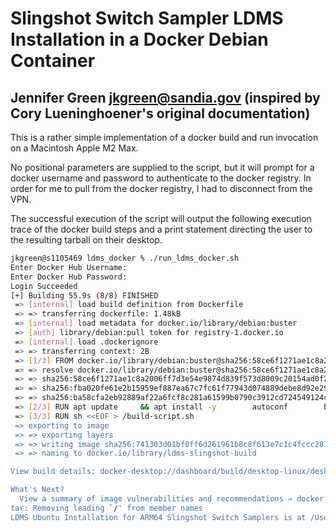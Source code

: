 # Slingshot Switch Sampler LDMS Installation in a Docker Debian Container

## Jennifer Green <jkgreen@sandia.gov> (inspired by Cory Lueninghoener's original documentation)

This is a rather simple implementation of a docker build and run invocation on a Macintosh Apple M2 Max.

No positional parameters are supplied to the script, but it will prompt for a docker username and password to authenticate to the docker registry.
In order for me to pull from the docker registry, I had to disconnect from the VPN.

The successful execution of the script will output the following execution trace of the docker build steps and a print statement directing the user to the resulting tarball on their desktop.

```sh
jkgreen@s1105469 ldms_docker % ./run_ldms_docker.sh
Enter Docker Hub Username:
Enter Docker Hub Password:
Login Succeeded
[+] Building 55.9s (8/8) FINISHED                                                                                                               docker:desktop-linux
 => [internal] load build definition from Dockerfile                                                                                                            0.0s
 => => transferring dockerfile: 1.48kB                                                                                                                          0.0s
 => [internal] load metadata for docker.io/library/debian:buster                                                                                                0.7s
 => [auth] library/debian:pull token for registry-1.docker.io                                                                                                   0.0s
 => [internal] load .dockerignore                                                                                                                               0.0s
 => => transferring context: 2B                                                                                                                                 0.0s
 => [1/3] FROM docker.io/library/debian:buster@sha256:58ce6f1271ae1c8a2006ff7d3e54e9874d839f573d8009c20154ad0f2fb0a225                                          0.0s
 => => resolve docker.io/library/debian:buster@sha256:58ce6f1271ae1c8a2006ff7d3e54e9874d839f573d8009c20154ad0f2fb0a225                                          0.0s
 => => sha256:58ce6f1271ae1c8a2006ff7d3e54e9874d839f573d8009c20154ad0f2fb0a225 984B / 984B                                                                      0.0s
 => => sha256:fba020fe61e2b15959ef887ea67c7fc61f77943d074889debe8d92e29402191f 529B / 529B                                                                      0.0s
 => => sha256:ba58cfa2eb92889af22a6fcf8c281a61599b0790c3912cd724549124cdfa4125 1.48kB / 1.48kB                                                                  0.0s
 => [2/3] RUN apt update     && apt install -y        autoconf        bash        bison        build-essential        flex        less        libssl-dev       13.7s
 => [3/3] RUN sh <<EOF > /build-script.sh                                                                                                                      40.7s
 => exporting to image                                                                                                                                          0.7s
 => => exporting layers                                                                                                                                         0.7s
 => => writing image sha256:741303d01bf0ff6d261961b8c8f613e7c1c4fccc2879144b04a7713bd8f15f69                                                                    0.0s
 => => naming to docker.io/library/ldms-slingshot-build                                                                                                         0.0s

View build details: docker-desktop://dashboard/build/desktop-linux/desktop-linux/khnv4eyhx21sw5y7xaz8k2nef

What's Next?
  View a summary of image vulnerabilities and recommendations → docker scout quickview
tar: Removing leading `/' from member names
LDMS Ubuntu Installation for ARM64 Slingshot Switch Samplers is at /Users/jkgreen/ldms_docker/archives/ovis_v4.4.3.tar.xz
```
